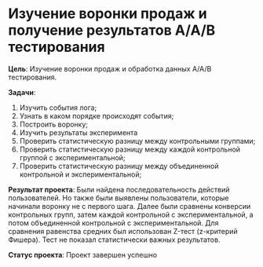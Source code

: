# Изучение воронки продаж и получение результатов A/A/B тестирования  
  
**Цель**: Изучение воронки продаж и обработка данных A/A/B тестирования.
  
**Задачи**:
1. Изучить события лога;
2. Узнать в каком порядке происходят события;
3. Построить воронку;
4. Изучить результаты эксперимента
5. Проверить статистическую разницу между контрольными группами;
6. Проверить статистическую разницу между каждой контрольной группой с экспериментальной;
7. Проверить статистическую разницу между объединенной контрольной и экспериментальной;

**Результат проекта**: Были найдена последовательность действий пользователей. Но также были выявлены пользователи, которые начинали воронку не с первого шага. Далее были сравнены конверсии контрольных групп, затем каждой контрольной с экспериментальной, а потом объединенной контрольной с экспериментальной. Для сравнения равенства средних был использован Z-тест (z-критерий Фишера). Тест не показал статистически важных результатов.
  
**Статус проекта**: Проект завершен успешно
